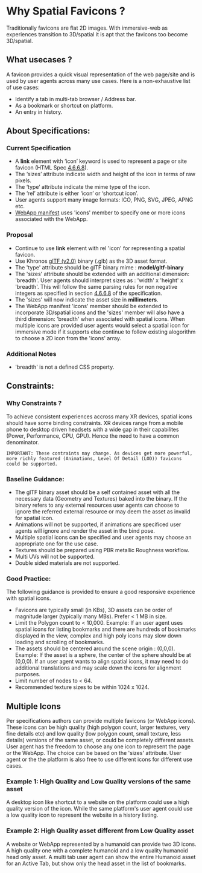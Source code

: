 
# Why Spatial Favicons ?

Traditionally favicons are flat 2D images. With immersive-web as experiences transition to 3D/spatial it is apt that the favicons too become 3D/spatial.

## What usecases ?

A favicon provides a quick visual representation of the web page/site and is used by user agents across many use cases. Here is a non-exhaustive list of use cases:

- Identify a tab in multi-tab browser / Address bar.
- As a bookmark or shortcut on platform.
- An entry in history.

## About Specifications:

### Current Specification

* A __link__ element with ‘icon’ keyword is used to represent a page or site favicon (HTML Spec [4.6.6.8](https://html.spec.whatwg.org/multipage/links.html#rel-icon)).
* The ‘sizes’ attribute indicate width and height of the icon in terms of raw pixels.
* The ‘type’ attribute indicate the mime type of the icon.
* The ‘rel’ attribute is either ‘icon’ or ‘shortcut icon’.
* User agents support many image formats: ICO, PNG, SVG, JPEG, APNG etc.
* [WebApp manifest](https://www.w3.org/TR/appmanifest/#icons-member) uses 'icons' member to specify one or more icons associated with the WebApp.

### Proposal

* Continue to use __link__ element with rel 'icon' for representing a spatial favicon.
* Use Khronos [glTF (v2.0)](https://github.com/KhronosGroup/glTF/blob/master/specification/2.0/README.md) binary (.glb) as the 3D asset format.
* The 'type' attribute should be glTF binary mime : **model/gltf-binary**
* The 'sizes' attribute should be extended with an additional dimension: 'breadth'. User agents should interpret sizes as : 'width' x 'height' x 'breadth'. This will follow the same parsing rules for non negative integers as specified in section [4.6.6.8](https://html.spec.whatwg.org/multipage/links.html#rel-icon) of the specification.
* The 'sizes' will now indicate the asset size in **millimeters**.
* The WebApp manifest 'icons' member should be extended to incorporate 3D/spatial icons and the 'sizes' member will also have a third dimension: 'breadth' when associated with spatial icons. When multiple icons are provided user agents would select a spatial icon for immersive mode if it supports else continue to follow existing alogorithm to choose a 2D icon from the 'icons' array.


### Additional Notes

* 'breadth' is not a defined CSS property.

## Constraints:

### Why Constraints ?

To achieve consistent experiences accross many XR devices, spatial icons should have some binding constraints. XR devices range from a mobile phone to desktop driven headsets with a wide gap in their capabilites (Power, Performance, CPU, GPU). Hence the need to have a common denominator.

```
IMPORTANT: These contraints may change. As devices get more powerful,
more richly featured (Animations, Level Of Detail (LOD)) favicons could be supported.
```

### Baseline Guidance:

* The glTF binary asset should be a self contained asset with all the necessary data (Geometry and Textures) baked into the binary. If the binary refers to any external resources user agents can choose to ignore the referred external resource or may deem the asset as invalid for spatial icon.
* Animations will not be supported, if animations are specificed user agents will ignore and render the asset in the bind pose.
* Multiple spatial icons can be specified and user agents may choose an appropriate one for the use case.
* Textures should be prepared using PBR metallic Roughness workflow.
* Multi UVs will not be supported.
* Double sided materials are not supported.

### Good Practice:

The following guidance is provided to ensure a good responsive experience with spatial icons.

* Favicons are typically small (in KBs), 3D assets can be order of magnitude larger (typically many MBs). Prefer < 1 MB in size.
* Limit the Polygon count to < 10,000. Example: If an user agent uses spatial icons for listing bookmarks and there are hundreds of bookmarks displayed in the view, complex and high poly icons may slow down loading and scrolling of bookmarks.
* The assets should be centered around the scene origin : (0,0,0). Example: If the asset is a sphere, the center of the sphere should be at (0,0,0). If an user agent wants to align spatial icons, it may need to do additional translations and may scale down the icons for alignment purposes.
* Limit number of nodes to < 64.
* Recommended texture sizes to be within 1024 x 1024.

## Multiple Icons

Per specifications authors can provide multiple favicons (or WebApp icons). These icons can be high quality (high polygon count, larger textures, very fine details etc) and low quality (low polygon count, small texture, less details) versions of the same asset, or could be completely different assets. User agent has the freedom to choose any one icon to represent the page or the WebApp. The choice can be based on the 'sizes' attribute. User agent or the the platform is also free to use different icons for different use cases.

### Example 1: High Quality and Low Quality versions of the same asset

A desktop icon like shortcut to a website on the platform could use a high quality version of the icon. While the same platform's user agent could use a low quality icon to represent the website in a history listing.

### Example 2: High Quality asset different from Low Quality asset

A website or WebApp represented by a humanoid can provide two 3D icons. A high quality one with a complete humanoid and a low quality humanoid head only asset. A multi tab user agent can show the entire Humanoid asset for an Active Tab, but show only the head asset in the list of bookmarks.







